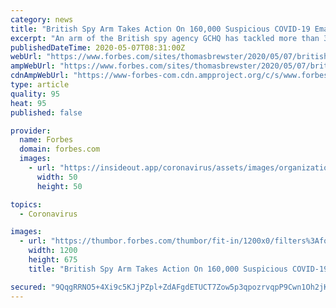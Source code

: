 ```yaml
---
category: news
title: "British Spy Arm Takes Action On 160,000 Suspicious COVID-19 Emails"
excerpt: "An arm of the British spy agency GCHQ has tackled more than 300 COVID-19 scams after the general public reported 160,000 suspicious-looking emails in just two weeks. The surge in reports came after the National Cyber Security Center,"
publishedDateTime: 2020-05-07T08:31:00Z
webUrl: "https://www.forbes.com/sites/thomasbrewster/2020/05/07/british-spy-arm-takes-action-on-160000-suspicious-covid-19-emails/"
ampWebUrl: "https://www.forbes.com/sites/thomasbrewster/2020/05/07/british-spy-arm-takes-action-on-160000-suspicious-covid-19-emails/amp/"
cdnAmpWebUrl: "https://www-forbes-com.cdn.ampproject.org/c/s/www.forbes.com/sites/thomasbrewster/2020/05/07/british-spy-arm-takes-action-on-160000-suspicious-covid-19-emails/amp/"
type: article
quality: 95
heat: 95
published: false

provider:
  name: Forbes
  domain: forbes.com
  images:
    - url: "https://insideout.app/coronavirus/assets/images/organizations/forbes.com-50x50.jpg"
      width: 50
      height: 50

topics:
  - Coronavirus

images:
  - url: "https://thumbor.forbes.com/thumbor/fit-in/1200x0/filters%3Aformat%28jpg%29/https%3A%2F%2Fspecials-images.forbesimg.com%2Fimageserve%2F1179256935%2F0x0.jpg%3FcropX1%3D0%26cropX2%3D3500%26cropY1%3D0%26cropY2%3D1968"
    width: 1200
    height: 675
    title: "British Spy Arm Takes Action On 160,000 Suspicious COVID-19 Emails"

secured: "9QqgRRNO5+4Xi9c5KJjPZpl+ZdAFgdETUCT7Zow5p3qpozrvqpP9Cwn1Oh2jKwe+clfA7qoNnlWvgnoeWeoJqiQgdDUG7qneYPUCopcFwA0eupIuRWqj+i4R2EKohWyWxvNDp2tmufxg1szcqzlZGhnS/vfeMkAs9psSHngDKSCVlJeLguDxeoa6Du6cma0NyzwTa6H/8UXoj/34wyxr26yJgpFVn8Ssy9Dm11tEeuCzXbq+ZB8zaO5ntMbRXVGkiHgDpG7dzXfvd5cXRe4X+4tidlvnbS7EB2HYPcSmeDTKRxBe12gi8aekyBjPb5cgOBX1kU8scFGM7Q4urJNSSaC0N1U/3lrw+535BmomMOdqHdJ2nLJNX42e3kNkYlFlu7u420keXGNTCoHbvaErf8Gmo5L7gost6AZBqg5xcB4WFRJXeTYRkLxUUdRsa4+drenjMItSmge+1q9AldGgxMUFKEQnG26jvnqmFjlNDHU=;2jX/C07dbMzbkUIsgIBRjw=="
---
```


